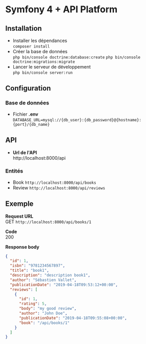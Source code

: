 # Symfony 4 + API Platform

## Installation
- Installer les dépendances  
`composer install`
- Créer la base de données  
`php bin/console doctrine:database:create`
`php bin/console doctrine:migrations:migrate`
- Lancer le serveur de développement  
`php bin/console server:run`

## Configuration
### Base de données
- Fichier **.env**  
`DATABASE_URL=mysql://{db_user}:{db_password}@{hostname}:{port}/{db_name}`

## API
- **Url de l'API**  
http://localhost:8000/api

### Entités
- Book `http://localhost:8000/api/books`
- Review `http://localhost:8000/api/reviews`

## Exemple
**Request URL**  
GET `http://localhost:8000/api/books/1`

**Code**  
200

**Response body**  
```json
{
  "id": 1,
  "isbn": "9781234567897",
  "title": "book1",
  "description": "description book1",
  "author": "Sébastien Vallet",
  "publicationDate": "2019-04-18T09:53:12+00:00",
  "reviews": [
    {
      "id": 1,
      "rating": 5,
      "body": "my good review",
      "author": "John Doe",
      "publicationDate": "2019-04-18T09:55:08+00:00",
      "book": "/api/books/1"
    }
  ]
}
```
